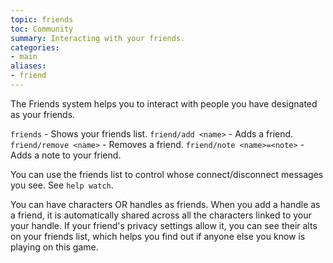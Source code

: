 ```yaml
---
topic: friends
toc: Community
summary: Interacting with your friends.
categories:
- main
aliases:
- friend
---
```

The Friends system helps you to interact with people you have designated as your friends.

`friends` - Shows your friends list.
`friend/add <name>` - Adds a friend.
`friend/remove <name>` - Removes a friend.
`friend/note <name>=<note>` - Adds a note to your friend.

You can use the friends list to control whose connect/disconnect messages you see.  See `help watch`.

You can have characters OR handles as friends.  When you add a handle as a friend, it is automatically shared across all the characters linked to your your handle.  If your friend's privacy settings allow it, you can see their alts on your friends list, which helps you find out if anyone else you know is playing on this game.
